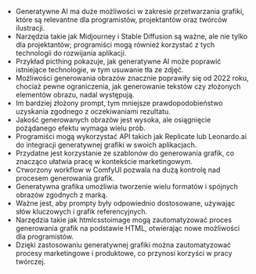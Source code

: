 - Generatywne AI ma duże możliwości w zakresie przetwarzania grafiki, które są relevantne dla programistów, projektantów oraz twórców ilustracji.
- Narzędzia takie jak Midjourney i Stable Diffusion są ważne, ale nie tylko dla projektantów; programiści mogą również korzystać z tych technologii do rozwijania aplikacji.
- Przykład picthing pokazuje, jak generatywne AI może poprawić istniejące technologie, w tym usuwanie tła ze zdjęć.
- Możliwości generowania obrazów znacznie poprawiły się od 2022 roku, chociaż pewne ograniczenia, jak generowanie tekstów czy złożonych elementów obrazu, nadal występują.
- Im bardziej złożony prompt, tym mniejsze prawdopodobieństwo uzyskania zgodnego z oczekiwaniami rezultatu.
- Jakość generowanych obrazów jest wysoka, ale osiągnięcie pożądanego efektu wymaga wielu prób.
- Programiści mogą wykorzystać API takich jak Replicate lub Leonardo.ai do integracji generatywnej grafiki w swoich aplikacjach.
- Przydatne jest korzystanie ze szablonów do generowania grafik, co znacząco ułatwia pracę w kontekście marketingowym.
- Стworzony workflow w ComfyUI pozwala na dużą kontrolę nad procesem generowania grafik.
- Generatywna grafika umożliwia tworzenie wielu formatów i spójnych obrazów zgodnych z marką.
- Ważne jest, aby prompty były odpowiednio dostosowane, używając słów kluczowych i grafik referencyjnych.
- Narzędzia takie jak htmlcsstoimage mogą zautomatyzować proces generowania grafik na podstawie HTML, otwierając nowe możliwości dla programistów.
- Dzięki zastosowaniu generatywnej grafiki można zautomatyzować procesy marketingowe i produktowe, co przynosi korzyści w pracy twórczej.